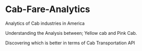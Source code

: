# Cab-Fare-Analytics
Analytics of Cab industries in America


Understanding the Analysis between; Yellow cab and Pink Cab.

Discovering which is better in terms of Cab Transportation API
